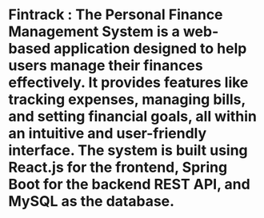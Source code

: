 # Fintrack : The Personal Finance Management System is a web-based application designed to help users manage their finances effectively. It provides features like tracking expenses, managing bills, and setting financial goals, all within an intuitive and user-friendly interface. The system is built using React.js for the frontend, Spring Boot for the backend REST API, and MySQL as the database.

